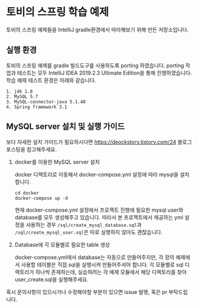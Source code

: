# 토비의 스프링 학습 예제
토비의 스프링 예제들을 IntelliJ gradle환경에서 따라해보기 위해 만든 저장소입니다.

## 실행 환경
토비의 스프링 예제를 gradle 빌드도구를 사용하도록 porting 하였습니다.
porting 작업과 테스트는 모두 IntelliJ IDEA 2019.2.3 Ultimate Edition을 통해 진행하였습니다.
학습 예제 테스트 환경은 아래와 같습니다.
```
1. jdk 1.8
2. MySQL 5.7
3. MySQL-connector-java 5.1.48
4. Spring framework 3.1
```


## MySQL server 설치 및 실행 가이드
보다 자세한 설치 가이드가 필요하시다면 https://deockstory.tistory.com/24 블로그 포스팅을 참고해주세요.

1. docker를 이용한 MySQL server 설치

    docker 디렉토리로 이동해서 docker-compose.yml 설정에 따라 mysql을 설치합니다.
    ```
    cd docker
    docker-compose up -d
    ```
    현재 docker-compose.yml 설정에서 프로젝트 진행에 필요한 mysql user와 database를 
    모두 생성해주고 있습니다. 따라서 본 프로젝트에서 제공하는 yml 설정을 사용하는 경우
    `/sql/create_mysql_database.sql`과 `/sql/create_mysql_user.sql`은 따로 실행하지 않아도 괜찮습니다.

2. Database에 각 모듈별로 필요한 table 생성

    docker-compose.yml에서 database는 자동으로 만들어주지만, 
    각 장의 예제에서 사용할 테이블은 직접 sql을 실행시켜 만들어주셔야 합니다.
    각 모듈별로 sql 디렉토리가 하나씩 존재하는데, 실습하려는 각 예제 모듈에서 해당 디렉토리를 찾아 user_create.sql을 실행해주세요.




혹시 문의사항이 있으시거나 수정해야할 부분이 있으면 issue 발행, 혹은 pr 부탁드립니다.
